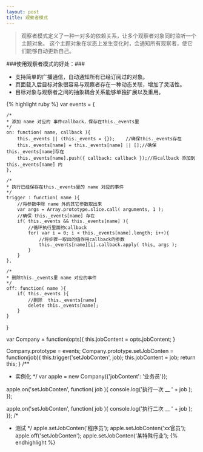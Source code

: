 ```yaml
---
layout: post
title: 观察者模式
---
```


> 观察者模式定义了一种一对多的依赖关系，让多个观察者对象同时监听一个主题对象。
这个主题对象在状态上发生变化时，会通知所有观察者，使它们能够自动更新自己。

###使用观察者模式的好处：###

+ 支持简单的广播通信，自动通知所有已经订阅过的对象。
+ 页面载入后目标对象很容易与观察者存在一种动态关联，增加了灵活性。
+ 目标对象与观察者之间的抽象耦合关系能够单独扩展以及重用。

{% highlight ruby %}
var events = {

    /*
    * 添加 name 对应的 事件callback，保存在this._events里
    */
    on: function( name, callback ){
        this._events || (this._events = {});    //确保this._events存在
        this._events[name] = this._events[name] || [];//确保this._events[name]存在
        this._events[name].push({ callback: callback });//将callback 添加到 this._events[name] 内
    },

    /*
    * 执行已经保存在this._events里的 name 对应的事件
    */
    trigger : function( name ){
        //将参数中除 name 外的其它参数取出来
        var args = Array.prototype.slice.call( arguments, 1 );
        //确保 this._events[name] 存在
        if( this._events && this._events[name] ){
            //循环执行里面的callback
            for( var i = 0; i < this._events[name].length; i++){
                //将步骤一取出的值作用callback的参数
                this._events[name][i].callback.apply( this, args );
            }
        }
    },

    /*
    * 删除this._events里 name 对应的事件
    */
    off: function( name ){
        if( this._events ){
            //删除  this._events[name]
            delete this._events[name];
        }
    }
}

var Company = function(opts){
    this.jobContent = opts.jobContent;
}

Company.prototype = events;
Company.prototype.setJobConten = function(job){
    this.trigger('setJobConten', job);
    this.jobContent = job;
    return this;
}
/**
 * 实例化
 */
var apple = new Company({'jobContent': '业务员'});

apple.on('setJobConten', function( job ){
    console.log('执行一次 __ ' + job );
});

apple.on('setJobConten', function( job ){
    console.log('执行二次 __ ' + job );
});
/*
* 测试
*/
apple.setJobConten('程序员');
apple.setJobConten('xx官员');
apple.off('setJobConten');
apple.setJobConten('某特殊行业');
{% endhighlight %}







